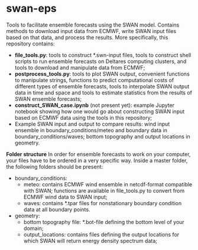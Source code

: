 # swan-eps
Tools to facilitate ensemble forecasts using the SWAN model. Contains methods to download input data from ECMWF, 
write SWAN input files based on that data, and process the results. More specifically, this repository contains:

* **file_tools.py**:   tools to construct *.swn-input files, tools to construct shell scripts to run ensemble forecasts on Deltares computing clusters, and tools to download and manipulate data from ECMWF;
* **postprocess_tools.py**:  tools to plot SWAN output, convenient functions to manipulate strings, functions to predict computational costs of different types of ensemble forecasts, tools to interpolate SWAN output data in time and space and tools to estimate statistics from the results of SWAN ensemble forecasts;
* **construct_SWAN_case.ipynb** (not present yet):  example Jupyter notebook showing how one would go about constructing SWAN input based on ECMWF data using the tools in this repository;
* Example SWAN input and output to compare results:  wind input ensemble in boundary_conditions/meteo and boundary data in boundary_conditions/waves; bottom topography and output locations in geometry.

**Folder structure**
In order for ensemble forecasts to work on your computer, your files have to be ordered in a very specific way. Inside a master folder, the following folders should be present:

* boundary_conditions:
    * meteo: contains ECMWF wind ensemble in netcdf-format compatible with SWAN; functions are available in file_tools.py to convert from ECMWF wind data to SWAN input;
    * waves: contains *.tpar files for nonstationary boundary condition data at all boundary points.
* geometry:
    * bottom topography file: *.bot-file defining the bottom level of your domain;
    * output_locations: contains files defining the output locations for which SWAN will return energy density spectrum data;
